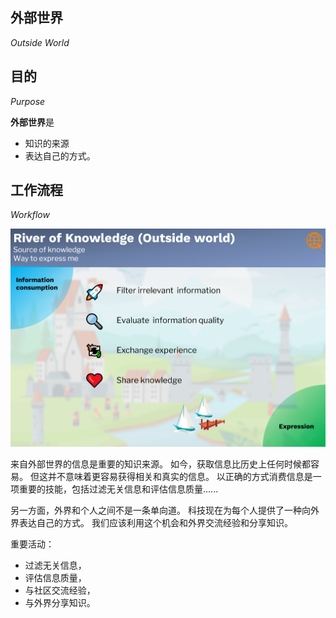 ## 外部世界
*Outside World*

## 目的
*Purpose*

**外部世界**是

- 知识的来源
- 表达自己的方式。

## 工作流程
*Workflow*

![image-20220814181707401](images/image-20220814181707401.png)

来自外部世界的信息是重要的知识来源。 如今，获取信息比历史上任何时候都容易。 但这并不意味着更容易获得相关和真实的信息。 以正确的方式消费信息是一项重要的技能，包括过滤无关信息和评估信息质量......

另一方面，外界和个人之间不是一条单向道。 科技现在为每个人提供了一种向外界表达自己的方式。 我们应该利用这个机会和外界交流经验和分享知识。

重要活动：

- 过滤无关信息，  
- 评估信息质量，  
- 与社区交流经验，  
- 与外界分享知识。